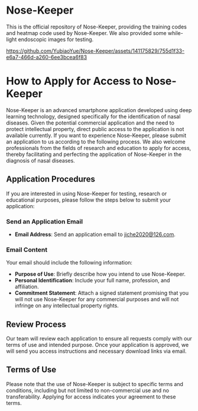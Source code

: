 # Nose-Keeper
This is the official repository of Nose-Keeper, providing the training codes and heatmap code used by Nose-Keeper. We also provided some while-light endoscopic images for testing.


https://github.com/YubiaoYue/Nose-Keeper/assets/141175829/755d1f33-e6a7-466d-a260-6ee3bcea6f83


# How to Apply for Access to Nose-Keeper

Nose-Keeper is an advanced smartphone application developed using deep learning technology, designed specifically for the identification of nasal diseases. Given the potential commercial application and the need to protect intellectual property, direct public access to the application is not available currently. If you want to experience Nose-Keeper, please submit an application to us according to the following process. We also welcome professionals from the fields of research and education to apply for access, thereby facilitating and perfecting the application of Nose-Keeper in the diagnosis of nasal diseases.

## Application Procedures

If you are interested in using Nose-Keeper for testing, research or educational purposes, please follow the steps below to submit your application:

### Send an Application Email

- **Email Address**: Send an application email to [jiche2020@126.com](mailto:jiche2020@126.com).

### Email Content

Your email should include the following information:

- **Purpose of Use**: Briefly describe how you intend to use Nose-Keeper.
- **Personal Identification**: Include your full name, profession, and affiliation.
- **Commitment Statement**: Attach a signed statement promising that you will not use Nose-Keeper for any commercial purposes and will not infringe on any intellectual property rights.

## Review Process

Our team will review each application to ensure all requests comply with our terms of use and intended purpose. Once your application is approved, we will send you access instructions and necessary download links via email.

## Terms of Use

Please note that the use of Nose-Keeper is subject to specific terms and conditions, including but not limited to non-commercial use and no transferability. Applying for access indicates your agreement to these terms.
 

